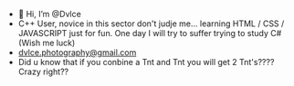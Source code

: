 - 👋 Hi, I’m @Dvlce
- C++ User, novice in this sector don't judje me... learning HTML / CSS / JAVASCRIPT just for fun. One day I will try to suffer trying to study C# (Wish me luck)
- dvlce.photography@gmail.com
- Did u know that if you conbine a Tnt and  Tnt you will get 2 Tnt's???? Crazy right??

<!---
Dvlce/Dvlce is a ✨ special ✨ repository because its `README.md` (this file) appears on your GitHub profile.
You can click the Preview link to take a look at your changes.
--->
